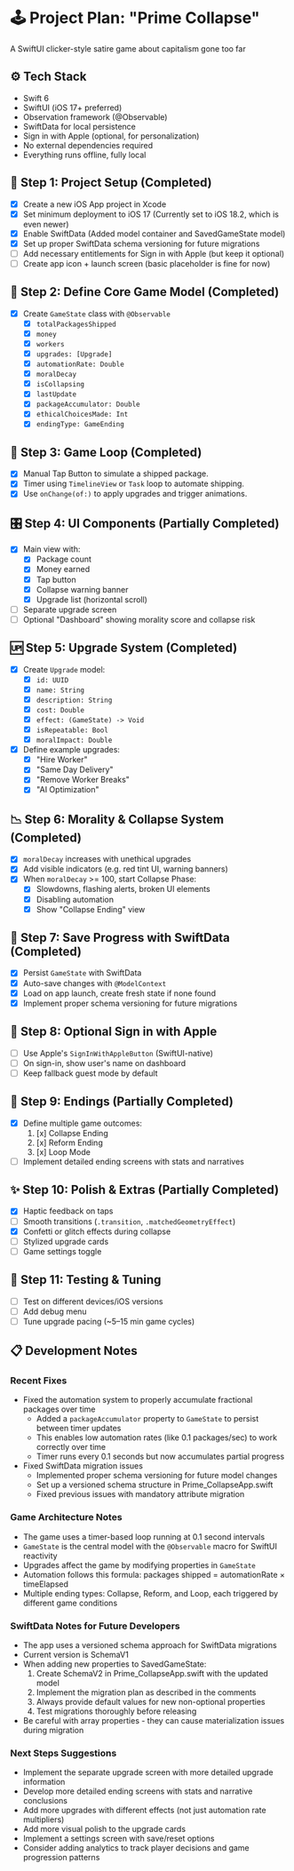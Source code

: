 # 🕹 Project Plan: "Prime Collapse"
A SwiftUI clicker-style satire game about capitalism gone too far

## ⚙️ Tech Stack
* Swift 6
* SwiftUI (iOS 17+ preferred)
* Observation framework (@Observable)
* SwiftData for local persistence
* Sign in with Apple (optional, for personalization)
* No external dependencies required
* Everything runs offline, fully local

## 🔰 Step 1: Project Setup (Completed)
* [x] Create a new iOS App project in Xcode
* [x] Set minimum deployment to iOS 17 (Currently set to iOS 18.2, which is even newer)
* [x] Enable SwiftData (Added model container and SavedGameState model)
* [x] Set up proper SwiftData schema versioning for future migrations
* [ ] Add necessary entitlements for Sign in with Apple (but keep it optional)
* [ ] Create app icon + launch screen (basic placeholder is fine for now)

## 🧠 Step 2: Define Core Game Model (Completed)
* [x] Create `GameState` class with `@Observable`
    * [x] `totalPackagesShipped`
    * [x] `money`
    * [x] `workers`
    * [x] `upgrades: [Upgrade]`
    * [x] `automationRate: Double`
    * [x] `moralDecay`
    * [x] `isCollapsing`
    * [x] `lastUpdate`
    * [x] `packageAccumulator: Double`
    * [x] `ethicalChoicesMade: Int`
    * [x] `endingType: GameEnding`

## 🔁 Step 3: Game Loop (Completed)
* [x] Manual Tap Button to simulate a shipped package.
* [x] Timer using `TimelineView` or `Task` loop to automate shipping.
* [x] Use `onChange(of:)` to apply upgrades and trigger animations.

## 🎛 Step 4: UI Components (Partially Completed)
* [x] Main view with:
    * [x] Package count
    * [x] Money earned
    * [x] Tap button
    * [x] Collapse warning banner
    * [x] Upgrade list (horizontal scroll)
* [ ] Separate upgrade screen
* [ ] Optional "Dashboard" showing morality score and collapse risk

## 🆙 Step 5: Upgrade System (Completed)
* [x] Create `Upgrade` model:
    * [x] `id: UUID`
    * [x] `name: String`
    * [x] `description: String`
    * [x] `cost: Double`
    * [x] `effect: (GameState) -> Void`
    * [x] `isRepeatable: Bool`
    * [x] `moralImpact: Double`
* [x] Define example upgrades:
    * [x] "Hire Worker"
    * [x] "Same Day Delivery"
    * [x] "Remove Worker Breaks"
    * [x] "AI Optimization"

## 📉 Step 6: Morality & Collapse System (Completed)
* [x] `moralDecay` increases with unethical upgrades
* [x] Add visible indicators (e.g. red tint UI, warning banners)
* [x] When `moralDecay` >= 100, start Collapse Phase:
    * [x] Slowdowns, flashing alerts, broken UI elements
    * [x] Disabling automation
    * [x] Show "Collapse Ending" view

## 💾 Step 7: Save Progress with SwiftData (Completed)
* [x] Persist `GameState` with SwiftData
* [x] Auto-save changes with `@ModelContext`
* [x] Load on app launch, create fresh state if none found
* [x] Implement proper schema versioning for future migrations

## 🔐 Step 8: Optional Sign in with Apple
* [ ] Use Apple's `SignInWithAppleButton` (SwiftUI-native)
* [ ] On sign-in, show user's name on dashboard
* [ ] Keep fallback guest mode by default

## 🌚 Step 9: Endings (Partially Completed)
* [x] Define multiple game outcomes:
    1. [x] Collapse Ending
    2. [x] Reform Ending
    3. [x] Loop Mode
* [ ] Implement detailed ending screens with stats and narratives

## ✨ Step 10: Polish & Extras (Partially Completed)
* [x] Haptic feedback on taps
* [ ] Smooth transitions (`.transition`, `.matchedGeometryEffect`)
* [x] Confetti or glitch effects during collapse
* [ ] Stylized upgrade cards
* [ ] Game settings toggle

## 🧪 Step 11: Testing & Tuning
* [ ] Test on different devices/iOS versions
* [ ] Add debug menu
* [ ] Tune upgrade pacing (~5–15 min game cycles) 

## 📋 Development Notes
### Recent Fixes
* Fixed the automation system to properly accumulate fractional packages over time
  * Added a `packageAccumulator` property to `GameState` to persist between timer updates
  * This enables low automation rates (like 0.1 packages/sec) to work correctly over time
  * Timer runs every 0.1 seconds but now accumulates partial progress
* Fixed SwiftData migration issues
  * Implemented proper schema versioning for future model changes
  * Set up a versioned schema structure in Prime_CollapseApp.swift
  * Fixed previous issues with mandatory attribute migration

### Game Architecture Notes
* The game uses a timer-based loop running at 0.1 second intervals
* `GameState` is the central model with the `@Observable` macro for SwiftUI reactivity
* Upgrades affect the game by modifying properties in `GameState`
* Automation follows this formula: packages shipped = automationRate × timeElapsed
* Multiple ending types: Collapse, Reform, and Loop, each triggered by different game conditions

### SwiftData Notes for Future Developers
* The app uses a versioned schema approach for SwiftData migrations
* Current version is SchemaV1
* When adding new properties to SavedGameState:
  1. Create SchemaV2 in Prime_CollapseApp.swift with the updated model
  2. Implement the migration plan as described in the comments
  3. Always provide default values for new non-optional properties
  4. Test migrations thoroughly before releasing
* Be careful with array properties - they can cause materialization issues during migration

### Next Steps Suggestions
* Implement the separate upgrade screen with more detailed upgrade information
* Develop more detailed ending screens with stats and narrative conclusions
* Add more upgrades with different effects (not just automation rate multipliers)
* Add more visual polish to the upgrade cards
* Implement a settings screen with save/reset options
* Consider adding analytics to track player decisions and game progression patterns 